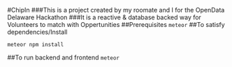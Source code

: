 #ChipIn
###This is a project created by my roomate and I for the OpenData Delaware Hackathon
###It is a reactive & database backed way for Volunteers to match with Oppertunities
##Prerequisites `meteor`
##To satisfy dependencies/Install

```meteor npm install ```

##To run backend and frontend
```meteor```
